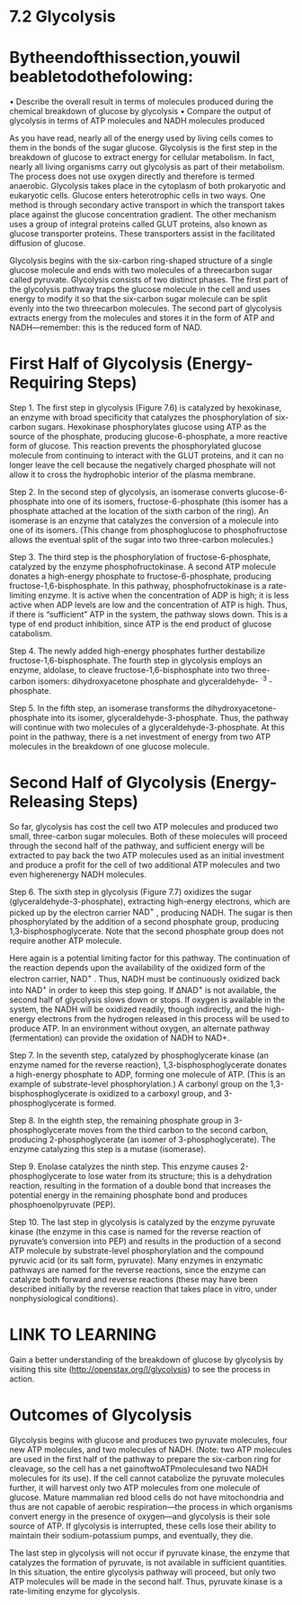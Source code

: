 # 7.2 Glycolysis

# Bytheendofthissection,youwil beabletodothefolowing:

• Describe the overall result in terms of molecules produced during the chemical breakdown of glucose by glycolysis • Compare the output of glycolysis in terms of ATP molecules and NADH molecules produced

As you have read, nearly all of the energy used by living cells comes to them in the bonds of the sugar glucose. Glycolysis is the first step in the breakdown of glucose to extract energy for cellular metabolism. In fact, nearly all living organisms carry out glycolysis as part of their metabolism. The process does not use oxygen directly and therefore is termed anaerobic. Glycolysis takes place in the cytoplasm of both prokaryotic and eukaryotic cells. Glucose enters heterotrophic cells in two ways. One method is through secondary active transport in which the transport takes place against the glucose concentration gradient. The other mechanism uses a group of integral proteins called GLUT proteins, also known as glucose transporter proteins. These transporters assist in the facilitated diffusion of glucose.

Glycolysis begins with the six-carbon ring-shaped structure of a single glucose molecule and ends with two molecules of a threecarbon sugar called pyruvate. Glycolysis consists of two distinct phases. The first part of the glycolysis pathway traps the glucose molecule in the cell and uses energy to modify it so that the six-carbon sugar molecule can be split evenly into the two threecarbon molecules. The second part of glycolysis extracts energy from the molecules and stores it in the form of ATP and NADH—remember: this is the reduced form of NAD.

# First Half of Glycolysis (Energy-Requiring Steps)

Step 1. The first step in glycolysis (Figure 7.6) is catalyzed by hexokinase, an enzyme with broad specificity that catalyzes the phosphorylation of six-carbon sugars. Hexokinase phosphorylates glucose using ATP as the source of the phosphate, producing glucose-6-phosphate, a more reactive form of glucose. This reaction prevents the phosphorylated glucose molecule from continuing to interact with the GLUT proteins, and it can no longer leave the cell because the negatively charged phosphate will not allow it to cross the hydrophobic interior of the plasma membrane.

Step 2. In the second step of glycolysis, an isomerase converts glucose-6-phosphate into one of its isomers, fructose-6-phosphate (this isomer has a phosphate attached at the location of the sixth carbon of the ring). An isomerase is an enzyme that catalyzes the conversion of a molecule into one of its isomers. (This change from phosphoglucose to phosphofructose allows the eventual split of the sugar into two three-carbon molecules.)

Step 3. The third step is the phosphorylation of fructose-6-phosphate, catalyzed by the enzyme phosphofructokinase. A second ATP molecule donates a high-energy phosphate to fructose-6-phosphate, producing fructose-1,6-bisphosphate. In this pathway, phosphofructokinase is a rate-limiting enzyme. It is active when the concentration of ADP is high; it is less active when ADP levels are low and the concentration of ATP is high. Thus, if there is “sufficient” ATP in the system, the pathway slows down. This is a type of end product inhibition, since ATP is the end product of glucose catabolism.

Step 4. The newly added high-energy phosphates further destabilize fructose-1,6-bisphosphate. The fourth step in glycolysis employs an enzyme, aldolase, to cleave fructose-1,6-bisphosphate into two three-carbon isomers: dihydroxyacetone phosphate and glyceraldehyde- $^ { \cdot 3 }$ -phosphate.

Step 5. In the fifth step, an isomerase transforms the dihydroxyacetone-phosphate into its isomer, glyceraldehyde-3-phosphate. Thus, the pathway will continue with two molecules of a glyceraldehyde-3-phosphate. At this point in the pathway, there is a net investment of energy from two ATP molecules in the breakdown of one glucose molecule.

# Second Half of Glycolysis (Energy-Releasing Steps)

So far, glycolysis has cost the cell two ATP molecules and produced two small, three-carbon sugar molecules. Both of these molecules will proceed through the second half of the pathway, and sufficient energy will be extracted to pay back the two ATP molecules used as an initial investment and produce a profit for the cell of two additional ATP molecules and two even higherenergy NADH molecules.

Step 6. The sixth step in glycolysis (Figure 7.7) oxidizes the sugar (glyceraldehyde-3-phosphate), extracting high-energy electrons, which are picked up by the electron carrier $\mathrm { N A D ^ { + } }$ , producing NADH. The sugar is then phosphorylated by the addition of a second phosphate group, producing 1,3-bisphosphoglycerate. Note that the second phosphate group does not require another ATP molecule.

Here again is a potential limiting factor for this pathway. The continuation of the reaction depends upon the availability of the oxidized form of the electron carrier, $\mathrm { N A D ^ { + } }$ . Thus, NADH must be continuously oxidized back into $\mathrm { N A D ^ { + } }$ in order to keep this step going. If $\mathrm { \Delta N A D ^ { + } }$ is not available, the second half of glycolysis slows down or stops. If oxygen is available in the system, the NADH will be oxidized readily, though indirectly, and the high-energy electrons from the hydrogen released in this process will be used to produce ATP. In an environment without oxygen, an alternate pathway (fermentation) can provide the oxidation of NADH to NAD+.

Step 7. In the seventh step, catalyzed by phosphoglycerate kinase (an enzyme named for the reverse reaction), 1,3-bisphosphoglycerate donates a high-energy phosphate to ADP, forming one molecule of ATP. (This is an example of substrate-level phosphorylation.) A carbonyl group on the 1,3-bisphosphoglycerate is oxidized to a carboxyl group, and 3-phosphoglycerate is formed.

Step 8. In the eighth step, the remaining phosphate group in 3-phosphoglycerate moves from the third carbon to the second carbon, producing 2-phosphoglycerate (an isomer of 3-phosphoglycerate). The enzyme catalyzing this step is a mutase (isomerase).



Step 9. Enolase catalyzes the ninth step. This enzyme causes 2-phosphoglycerate to lose water from its structure; this is a dehydration reaction, resulting in the formation of a double bond that increases the potential energy in the remaining phosphate bond and produces phosphoenolpyruvate (PEP).

Step 10. The last step in glycolysis is catalyzed by the enzyme pyruvate kinase (the enzyme in this case is named for the reverse reaction of pyruvate’s conversion into PEP) and results in the production of a second ATP molecule by substrate-level phosphorylation and the compound pyruvic acid (or its salt form, pyruvate). Many enzymes in enzymatic pathways are named for the reverse reactions, since the enzyme can catalyze both forward and reverse reactions (these may have been described initially by the reverse reaction that takes place in vitro, under nonphysiological conditions).

# LINK TO LEARNING

Gain a better understanding of the breakdown of glucose by glycolysis by visiting this site (http://openstax.org/l/glycolysis) to see the process in action.

# Outcomes of Glycolysis

Glycolysis begins with glucose and produces two pyruvate molecules, four new ATP molecules, and two molecules of NADH. (Note: two ATP molecules are used in the first half of the pathway to prepare the six-carbon ring for cleavage, so the cell has a net gainoftwoATPmoleculesand two NADH molecules for its use). If the cell cannot catabolize the pyruvate molecules further, it will harvest only two ATP molecules from one molecule of glucose. Mature mammalian red blood cells do not have mitochondria and thus are not capable of aerobic respiration—the process in which organisms convert energy in the presence of oxygen—and glycolysis is their sole source of ATP. If glycolysis is interrupted, these cells lose their ability to maintain their sodium-potassium pumps, and eventually, they die.

The last step in glycolysis will not occur if pyruvate kinase, the enzyme that catalyzes the formation of pyruvate, is not available in sufficient quantities. In this situation, the entire glycolysis pathway will proceed, but only two ATP molecules will be made in the second half. Thus, pyruvate kinase is a rate-limiting enzyme for glycolysis.